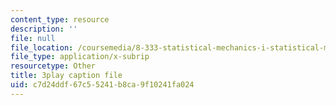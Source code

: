 ```yaml
---
content_type: resource
description: ''
file: null
file_location: /coursemedia/8-333-statistical-mechanics-i-statistical-mechanics-of-particles-fall-2013/c7d24ddf67c55241b8ca9f10241fa024_l2Q31eoy_rY.vtt
file_type: application/x-subrip
resourcetype: Other
title: 3play caption file
uid: c7d24ddf-67c5-5241-b8ca-9f10241fa024
---
```

